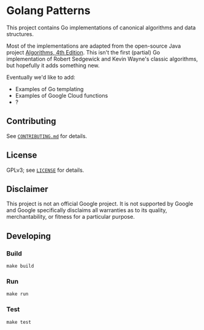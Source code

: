 # Golang Patterns

This project contains Go implementations of canonical algorithms and data structures.

Most of the implementations are adapted from the open-source Java project [Algorithms, 4th Edition](https://github.com/kevin-wayne/algs4). This isn't the first (partial) Go implementation of Robert Sedgewick and Kevin Wayne's classic algorithms, but hopefully it adds something new.

Eventually we'd like to add:

* Examples of Go templating
* Examples of Google Cloud functions
* ?

## Contributing

See [`CONTRIBUTING.md`](CONTRIBUTING.md) for details.

## License

GPLv3; see [`LICENSE`](LICENSE) for details.

## Disclaimer

This project is not an official Google project. It is not supported by
Google and Google specifically disclaims all warranties as to its quality,
merchantability, or fitness for a particular purpose.

## Developing

### Build

    make build

### Run

    make run

### Test

    make test
